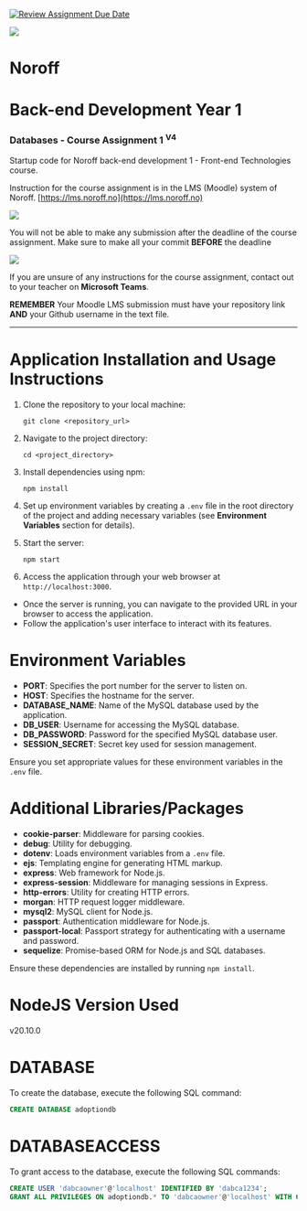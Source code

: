 [![Review Assignment Due Date](https://classroom.github.com/assets/deadline-readme-button-24ddc0f5d75046c5622901739e7c5dd533143b0c8e959d652212380cedb1ea36.svg)](https://classroom.github.com/a/Hzd9L7ho)

![](http://images.restapi.co.za/pvt/Noroff-64.png)
# Noroff
# Back-end Development Year 1
### Databases - Course Assignment 1 <sup>V4</sup>

Startup code for Noroff back-end development 1 - Front-end Technologies course.

Instruction for the course assignment is in the LMS (Moodle) system of Noroff.
[https://lms.noroff.no](https://lms.noroff.no)

![](http://images.restapi.co.za/pvt/ca_important.png)

You will not be able to make any submission after the deadline of the course assignment. Make sure to make all your commit **BEFORE** the deadline

![](http://images.restapi.co.za/pvt/help.png)

If you are unsure of any instructions for the course assignment, contact out to your teacher on **Microsoft Teams**.

**REMEMBER** Your Moodle LMS submission must have your repository link **AND** your Github username in the text file.

---

# Application Installation and Usage Instructions
1. Clone the repository to your local machine:
   ```
   git clone <repository_url>
   ```

2. Navigate to the project directory:
   ```
   cd <project_directory>
   ```

3. Install dependencies using npm:
   ```
   npm install
   ```

4. Set up environment variables by creating a `.env` file in the root directory of the project and adding necessary variables (see **Environment Variables** section for details).

5. Start the server:
   ```
   npm start
   ```

6. Access the application through your web browser at `http://localhost:3000`.
   

* Once the server is running, you can navigate to the provided URL in your browser to access the application.
* Follow the application's user interface to interact with its features.


# Environment Variables

- **PORT**: Specifies the port number for the server to listen on.
- **HOST**: Specifies the hostname for the server.
- **DATABASE_NAME**: Name of the MySQL database used by the application.
- **DB_USER**: Username for accessing the MySQL database.
- **DB_PASSWORD**: Password for the specified MySQL database user.
- **SESSION_SECRET**: Secret key used for session management.

Ensure you set appropriate values for these environment variables in the `.env` file.

# Additional Libraries/Packages
- **cookie-parser**: Middleware for parsing cookies.
- **debug**: Utility for debugging.
- **dotenv**: Loads environment variables from a `.env` file.
- **ejs**: Templating engine for generating HTML markup.
- **express**: Web framework for Node.js.
- **express-session**: Middleware for managing sessions in Express.
- **http-errors**: Utility for creating HTTP errors.
- **morgan**: HTTP request logger middleware.
- **mysql2**: MySQL client for Node.js.
- **passport**: Authentication middleware for Node.js.
- **passport-local**: Passport strategy for authenticating with a username and password.
- **sequelize**: Promise-based ORM for Node.js and SQL databases.

Ensure these dependencies are installed by running `npm install`.

# NodeJS Version Used
v20.10.0

# DATABASE
To create the database, execute the following SQL command:
```sql
CREATE DATABASE adoptiondb
```

# DATABASEACCESS
To grant access to the database, execute the following SQL commands:

```sql
CREATE USER 'dabcaowner'@'localhost' IDENTIFIED BY 'dabca1234';
GRANT ALL PRIVILEGES ON adoptiondb.* TO 'dabcaowner'@'localhost' WITH GRANT OPTION;
```




